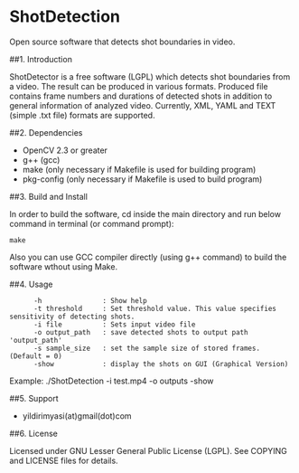 # ShotDetection
Open source software that detects shot boundaries in video.

##1. Introduction

ShotDetector is a free software (LGPL) which detects shot boundaries from a video.
The result can be produced in various formats. Produced file contains frame numbers and durations of detected shots
in addition to general information of analyzed video.
Currently, XML, YAML and TEXT (simple .txt file) formats are supported.

##2. Dependencies

 - OpenCV 2.3 or greater
 - g++ (gcc)
 - make (only necessary if Makefile is used for building program)
 - pkg-config (only necessary if Makefile is used to build program)

##3. Build and Install

In order to build the software, cd inside the main directory and run below command in terminal (or command prompt):
```
make
```
Also you can use GCC compiler directly (using g++ command) to build the software wthout using Make.

##4. Usage

          -h               : Show help
          -t threshold     : Set threshold value. This value specifies sensitivity of detecting shots.
          -i file          : Sets input video file
          -o output_path   : save detected shots to output path 'output_path'
          -s sample_size   : set the sample size of stored frames. (Default = 0)
          -show            : display the shots on GUI (Graphical Version)
Example: 
./ShotDetection -i test.mp4 -o outputs -show

##5. Support

 - yildirimyasi(at)gmail(dot)com

##6. License

Licensed under GNU Lesser General Public License (LGPL). See COPYING and LICENSE files for details.

